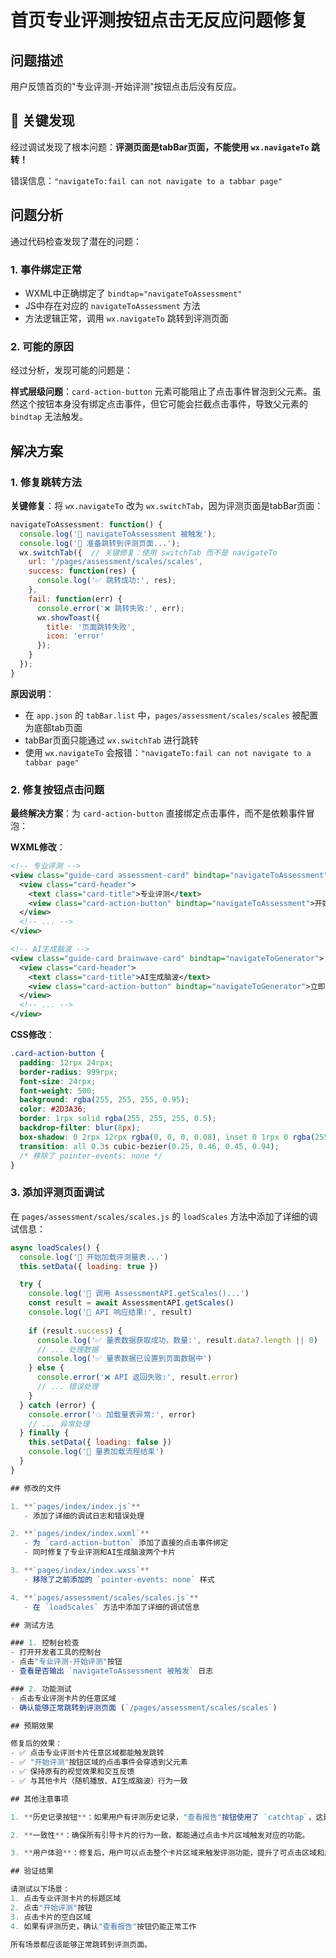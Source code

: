 # 首页专业评测按钮点击无反应问题修复

## 问题描述

用户反馈首页的"专业评测-开始评测"按钮点击后没有反应。

## 🚨 关键发现

经过调试发现了根本问题：**评测页面是tabBar页面，不能使用 `wx.navigateTo` 跳转！**

错误信息：`"navigateTo:fail can not navigate to a tabbar page"`

## 问题分析

通过代码检查发现了潜在的问题：

### 1. 事件绑定正常
- WXML中正确绑定了 `bindtap="navigateToAssessment"`
- JS中存在对应的 `navigateToAssessment` 方法
- 方法逻辑正常，调用 `wx.navigateTo` 跳转到评测页面

### 2. 可能的原因
经过分析，发现可能的问题是：

**样式层级问题**：`card-action-button` 元素可能阻止了点击事件冒泡到父元素。虽然这个按钮本身没有绑定点击事件，但它可能会拦截点击事件，导致父元素的 `bindtap` 无法触发。

## 解决方案

### 1. 修复跳转方法
**关键修复**：将 `wx.navigateTo` 改为 `wx.switchTab`，因为评测页面是tabBar页面：

```javascript
navigateToAssessment: function() {
  console.log('🚀 navigateToAssessment 被触发');
  console.log('📱 准备跳转到评测页面...');
  wx.switchTab({  // 关键修复：使用 switchTab 而不是 navigateTo
    url: '/pages/assessment/scales/scales',
    success: function(res) {
      console.log('✅ 跳转成功:', res);
    },
    fail: function(err) {
      console.error('❌ 跳转失败:', err);
      wx.showToast({
        title: '页面跳转失败',
        icon: 'error'
      });
    }
  });
}
```

**原因说明**：
- 在 `app.json` 的 `tabBar.list` 中，`pages/assessment/scales/scales` 被配置为底部tab页面
- tabBar页面只能通过 `wx.switchTab` 进行跳转
- 使用 `wx.navigateTo` 会报错：`"navigateTo:fail can not navigate to a tabbar page"`

### 2. 修复按钮点击问题
**最终解决方案**：为 `card-action-button` 直接绑定点击事件，而不是依赖事件冒泡：

**WXML修改**：
```xml
<!-- 专业评测 -->
<view class="guide-card assessment-card" bindtap="navigateToAssessment">
  <view class="card-header">
    <text class="card-title">专业评测</text>
    <view class="card-action-button" bindtap="navigateToAssessment">开始评测</view>
  </view>
  <!-- ... -->
</view>

<!-- AI生成脑波 -->
<view class="guide-card brainwave-card" bindtap="navigateToGenerator">
  <view class="card-header">
    <text class="card-title">AI生成脑波</text>
    <view class="card-action-button" bindtap="navigateToGenerator">立即生成</view>
  </view>
  <!-- ... -->
</view>
```

**CSS修改**：
```css
.card-action-button {
  padding: 12rpx 24rpx;
  border-radius: 999rpx;
  font-size: 24rpx;
  font-weight: 500;
  background: rgba(255, 255, 255, 0.95);
  color: #2D3A36;
  border: 1rpx solid rgba(255, 255, 255, 0.5);
  backdrop-filter: blur(8px);
  box-shadow: 0 2rpx 12rpx rgba(0, 0, 0, 0.08), inset 0 1rpx 0 rgba(255, 255, 255, 0.8);
  transition: all 0.3s cubic-bezier(0.25, 0.46, 0.45, 0.94);
  /* 移除了 pointer-events: none */
}
```

### 3. 添加评测页面调试
在 `pages/assessment/scales/scales.js` 的 `loadScales` 方法中添加了详细的调试信息：

```javascript
async loadScales() {
  console.log('🔄 开始加载评测量表...')
  this.setData({ loading: true })

  try {
    console.log('📡 调用 AssessmentAPI.getScales()...')
    const result = await AssessmentAPI.getScales()
    console.log('📨 API 响应结果:', result)
    
    if (result.success) {
      console.log('✅ 量表数据获取成功，数量:', result.data?.length || 0)
      // ... 处理数据
      console.log('✅ 量表数据已设置到页面数据中')
    } else {
      console.error('❌ API 返回失败:', result.error)
      // ... 错误处理
    }
  } catch (error) {
    console.error('💥 加载量表异常:', error)
    // ... 异常处理
  } finally {
    this.setData({ loading: false })
    console.log('🏁 量表加载流程结束')
  }
}

## 修改的文件

1. **`pages/index/index.js`**
   - 添加了详细的调试日志和错误处理

2. **`pages/index/index.wxml`**
   - 为 `card-action-button` 添加了直接的点击事件绑定
   - 同时修复了专业评测和AI生成脑波两个卡片

3. **`pages/index/index.wxss`**
   - 移除了之前添加的 `pointer-events: none` 样式

4. **`pages/assessment/scales/scales.js`**
   - 在 `loadScales` 方法中添加了详细的调试信息

## 测试方法

### 1. 控制台检查
- 打开开发者工具的控制台
- 点击"专业评测-开始评测"按钮
- 查看是否输出 `navigateToAssessment 被触发` 日志

### 2. 功能测试
- 点击专业评测卡片的任意区域
- 确认能够正常跳转到评测页面 (`/pages/assessment/scales/scales`)

## 预期效果

修复后的效果：
- ✅ 点击专业评测卡片任意区域都能触发跳转
- ✅ "开始评测"按钮区域的点击事件会穿透到父元素
- ✅ 保持原有的视觉效果和交互反馈
- ✅ 与其他卡片（随机播放、AI生成脑波）行为一致

## 其他注意事项

1. **历史记录按钮**：如果用户有评测历史记录，"查看报告"按钮使用了 `catchtap`，这是正确的，因为它需要阻止事件冒泡到父元素。

2. **一致性**：确保所有引导卡片的行为一致，都能通过点击卡片区域触发对应的功能。

3. **用户体验**：修复后，用户可以点击整个卡片区域来触发评测功能，提升了可点击区域和用户体验。

## 验证结果

请测试以下场景：
1. 点击专业评测卡片的标题区域
2. 点击"开始评测"按钮
3. 点击卡片的空白区域
4. 如果有评测历史，确认"查看报告"按钮仍能正常工作

所有场景都应该能够正常跳转到评测页面。
